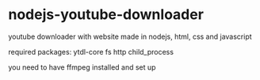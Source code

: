# nodejs-youtube-downloader
youtube downloader with website made in nodejs, html, css and javascript

required packages:
ytdl-core
fs
http
child_process

you need to have ffmpeg installed and set up
